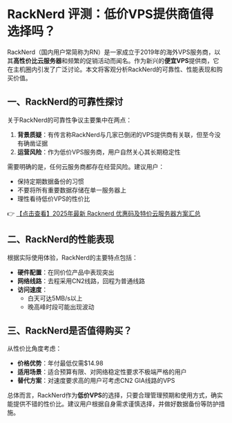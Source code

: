 # RackNerd 评测：低价VPS提供商值得选择吗？

RackNerd（国内用户常简称为RN）是一家成立于2019年的海外VPS服务商，以其**高性价比云服务器**和频繁的促销活动而闻名。作为新兴的**便宜VPS**提供商，它在主机圈内引发了广泛讨论。本文将客观分析RackNerd的可靠性、性能表现和购买价值。

## 一、RackNerd的可靠性探讨

关于RackNerd的可靠性争议主要集中在两点：

1. **背景质疑**：有传言称RackNerd与几家已倒闭的VPS提供商有关联，但至今没有确凿证据
2. **运营风险**：作为低价VPS服务商，用户自然关心其长期稳定性

需要明确的是，任何云服务商都存在经营风险。建议用户：
- 保持定期数据备份的习惯
- 不要将所有重要数据存储在单一服务器上
- 理性看待低价VPS的性价比

👉 [【点击查看】2025年最新 Racknerd 优惠码及特价云服务器方案汇总](https://bit.ly/Rack_Nerd)

## 二、RackNerd的性能表现

根据实际使用体验，RackNerd的主要特点包括：

- **硬件配置**：在同价位产品中表现突出
- **网络线路**：去程采用CN2线路，回程为普通线路
- **访问速度**：
  - 白天可达5MB/s以上
  - 晚高峰时段可能出现波动

## 三、RackNerd是否值得购买？

从性价比角度考虑：

- **价格优势**：年付最低仅需$14.98
- **适用场景**：适合预算有限、对网络稳定性要求不极端严格的用户
- **替代方案**：对速度要求高的用户可考虑CN2 GIA线路的VPS

总体而言，RackNerd作为**低价VPS**的选择，只要合理管理预期和使用方式，确实能提供不错的性价比。建议用户根据自身需求谨慎选择，并做好数据备份等防护措施。